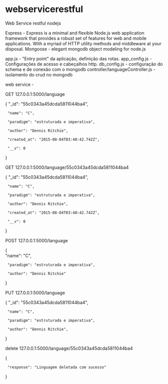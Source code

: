 # webservicerestful
Web Service restful nodejs

Express - Express is a minimal and flexible Node.js web application framework that provides a robust set of features for web and mobile applications. With a myriad of HTTP utility methods and middleware at your disposal.
Mongoose - elegant mongodb object modeling for node.js

app.js - "Entry point" da aplicação, definição das rotas.
app_config.js - Configurações de acesso e cabeçalhos http.
db_config.js - configuração do schema e de conexão com o mongodb
controller/languageController.js - isolamento do crud no mongodb

web service - 

GET 127.0.0.1:5000/language

{
    "_id": "55c0343a45dcda5811044ba4",
    
     "name": "C",
    
     "paradigm": "estruturada e imperativa",
   
     "author": "Dennis Ritchie",
    
     "created_at": "2015-08-04T03:40:42.742Z",
    
     "__v": 0
  
}

GET 127.0.0.1:5000/language/55c0343a45dcda5811044ba4

{
    "_id": "55c0343a45dcda5811044ba4",
    
     "name": "C",
    
     "paradigm": "estruturada e imperativa",
   
     "author": "Dennis Ritchie",
    
     "created_at": "2015-08-04T03:40:42.742Z",
    
     "__v": 0
  
}

POST 127.0.0.1:5000/language

{   
     "name": "C",
    
     "paradigm": "estruturada e imperativa",
   
     "author": "Dennis Ritchie"
}

PUT 127.0.0.1:5000/language


{
    "_id": "55c0343a45dcda5811044ba4",
    
     "name": "C",
    
     "paradigm": "estruturada e imperativa",
   
     "author": "Dennis Ritchie",
    
}

delete 127.0.0.1:5000/language/55c0343a45dcda5811044ba4

{
  
     "response": "Linguagem deletada com sucesso"

}
